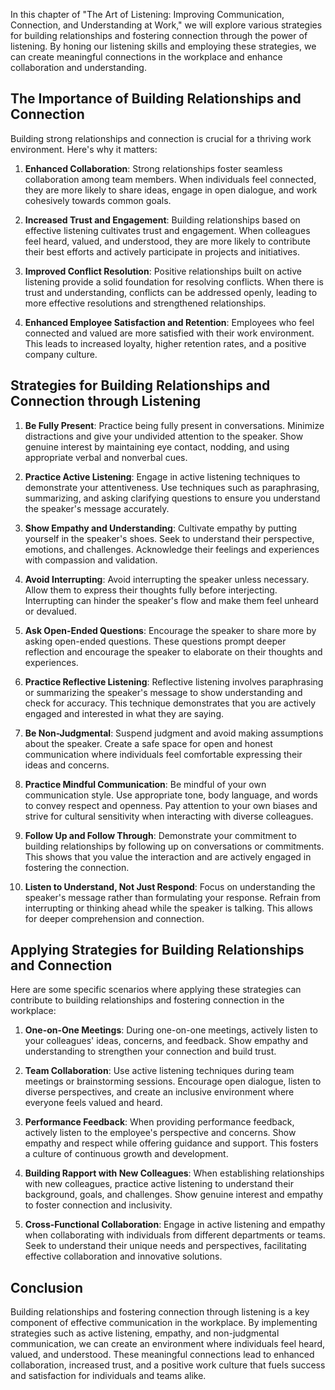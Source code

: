 
In this chapter of "The Art of Listening: Improving Communication, Connection, and Understanding at Work," we will explore various strategies for building relationships and fostering connection through the power of listening. By honing our listening skills and employing these strategies, we can create meaningful connections in the workplace and enhance collaboration and understanding.

## The Importance of Building Relationships and Connection

Building strong relationships and connection is crucial for a thriving work environment. Here's why it matters:

1. **Enhanced Collaboration**: Strong relationships foster seamless collaboration among team members. When individuals feel connected, they are more likely to share ideas, engage in open dialogue, and work cohesively towards common goals.
    
2. **Increased Trust and Engagement**: Building relationships based on effective listening cultivates trust and engagement. When colleagues feel heard, valued, and understood, they are more likely to contribute their best efforts and actively participate in projects and initiatives.
    
3. **Improved Conflict Resolution**: Positive relationships built on active listening provide a solid foundation for resolving conflicts. When there is trust and understanding, conflicts can be addressed openly, leading to more effective resolutions and strengthened relationships.
    
4. **Enhanced Employee Satisfaction and Retention**: Employees who feel connected and valued are more satisfied with their work environment. This leads to increased loyalty, higher retention rates, and a positive company culture.
    

## Strategies for Building Relationships and Connection through Listening

1. **Be Fully Present**: Practice being fully present in conversations. Minimize distractions and give your undivided attention to the speaker. Show genuine interest by maintaining eye contact, nodding, and using appropriate verbal and nonverbal cues.
    
2. **Practice Active Listening**: Engage in active listening techniques to demonstrate your attentiveness. Use techniques such as paraphrasing, summarizing, and asking clarifying questions to ensure you understand the speaker's message accurately.
    
3. **Show Empathy and Understanding**: Cultivate empathy by putting yourself in the speaker's shoes. Seek to understand their perspective, emotions, and challenges. Acknowledge their feelings and experiences with compassion and validation.
    
4. **Avoid Interrupting**: Avoid interrupting the speaker unless necessary. Allow them to express their thoughts fully before interjecting. Interrupting can hinder the speaker's flow and make them feel unheard or devalued.
    
5. **Ask Open-Ended Questions**: Encourage the speaker to share more by asking open-ended questions. These questions prompt deeper reflection and encourage the speaker to elaborate on their thoughts and experiences.
    
6. **Practice Reflective Listening**: Reflective listening involves paraphrasing or summarizing the speaker's message to show understanding and check for accuracy. This technique demonstrates that you are actively engaged and interested in what they are saying.
    
7. **Be Non-Judgmental**: Suspend judgment and avoid making assumptions about the speaker. Create a safe space for open and honest communication where individuals feel comfortable expressing their ideas and concerns.
    
8. **Practice Mindful Communication**: Be mindful of your own communication style. Use appropriate tone, body language, and words to convey respect and openness. Pay attention to your own biases and strive for cultural sensitivity when interacting with diverse colleagues.
    
9. **Follow Up and Follow Through**: Demonstrate your commitment to building relationships by following up on conversations or commitments. This shows that you value the interaction and are actively engaged in fostering the connection.
    
10. **Listen to Understand, Not Just Respond**: Focus on understanding the speaker's message rather than formulating your response. Refrain from interrupting or thinking ahead while the speaker is talking. This allows for deeper comprehension and connection.
    

## Applying Strategies for Building Relationships and Connection

Here are some specific scenarios where applying these strategies can contribute to building relationships and fostering connection in the workplace:

1. **One-on-One Meetings**: During one-on-one meetings, actively listen to your colleagues' ideas, concerns, and feedback. Show empathy and understanding to strengthen your connection and build trust.
    
2. **Team Collaboration**: Use active listening techniques during team meetings or brainstorming sessions. Encourage open dialogue, listen to diverse perspectives, and create an inclusive environment where everyone feels valued and heard.
    
3. **Performance Feedback**: When providing performance feedback, actively listen to the employee's perspective and concerns. Show empathy and respect while offering guidance and support. This fosters a culture of continuous growth and development.
    
4. **Building Rapport with New Colleagues**: When establishing relationships with new colleagues, practice active listening to understand their background, goals, and challenges. Show genuine interest and empathy to foster connection and inclusivity.
    
5. **Cross-Functional Collaboration**: Engage in active listening and empathy when collaborating with individuals from different departments or teams. Seek to understand their unique needs and perspectives, facilitating effective collaboration and innovative solutions.
    

## Conclusion

Building relationships and fostering connection through listening is a key component of effective communication in the workplace. By implementing strategies such as active listening, empathy, and non-judgmental communication, we can create an environment where individuals feel heard, valued, and understood. These meaningful connections lead to enhanced collaboration, increased trust, and a positive work culture that fuels success and satisfaction for individuals and teams alike.
